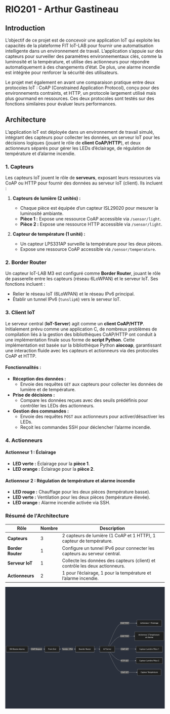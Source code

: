 # RIO201 - Arthur Gastineau

## Introduction
L’objectif de ce projet est de concevoir une application IoT qui exploite les capacités de la plateforme FIT IoT-LAB pour fournir une automatisation intelligente dans un environnement de travail. L’application s’appuie sur des capteurs pour surveiller des paramètres environnementaux clés, comme la luminosité et la température, et utilise des actionneurs pour répondre automatiquement à des changements d’état. De plus, une alarme incendie est intégrée pour renforcer la sécurité des utilisateurs.

Le projet met également en avant une comparaison pratique entre deux protocoles IoT : CoAP (Constrained Application Protocol), conçu pour des environnements contraints, et HTTP, un protocole largement utilisé mais plus gourmand en ressources. Ces deux protocoles sont testés sur des fonctions similaires pour évaluer leurs performances.

## Architecture

L’application IoT est déployée dans un environnement de travail simulé, intégrant des capteurs pour collecter les données, un serveur IoT pour les décisions logiques (jouant le rôle de **client CoAP/HTTP**), et deux actionneurs séparés pour gérer les LEDs d’éclairage, de régulation de température et d’alarme incendie.

### 1. Capteurs

Les capteurs IoT jouent le rôle de **serveurs**, exposant leurs ressources via CoAP ou HTTP pour fournir des données au serveur IoT (client). Ils incluent :

1. **Capteurs de lumière (2 unités) :**
   - Chaque pièce est équipée d’un capteur ISL29020 pour mesurer la luminosité ambiante.
   - **Pièce 1 :** Expose une ressource CoAP accessible via `/sensor/light`.
   - **Pièce 2 :** Expose une ressource HTTP accessible via `/sensor/light`.

2. **Capteur de température (1 unité) :**
   - Un capteur LPS331AP surveille la température pour les deux pièces.
   - Expose une ressource CoAP accessible via `/sensor/temperature`.

### 2. Border Router

Un capteur IoT-LAB M3 est configuré comme **Border Router**, jouant le rôle de passerelle entre les capteurs (réseau 6LoWPAN) et le serveur IoT. Ses fonctions incluent :
- Relier le réseau IoT (6LoWPAN) et le réseau IPv6 principal.
- Établir un tunnel IPv6 (`tunslip6`) vers le serveur IoT.

### 3. Client IoT

Le serveur central (**IoT-Server**) agit comme un **client CoAP/HTTP**. Initialement prévu comme une application C, de nombreux problèmes de compilation liés à la gestion des bibliothèques CoAP/HTTP ont conduit à une implémentation finale sous forme de **script Python**. Cette implémentation est basée sur la bibliothèque Python **aiocoap**, garantissant une interaction fluide avec les capteurs et actionneurs via des protocoles CoAP et HTTP.

#### Fonctionnalités :
- **Réception des données :**
  - Envoie des requêtes `GET` aux capteurs pour collecter les données de lumière et de température.
- **Prise de décisions :**
  - Compare les données reçues avec des seuils prédéfinis pour contrôler les LEDs des actionneurs.
- **Gestion des commandes :**
  - Envoie des requêtes `POST` aux actionneurs pour activer/désactiver les LEDs.
  - Reçoit les commandes SSH pour déclencher l’alarme incendie.

### 4. Actionneurs

#### **Actionneur 1 : Éclairage**
- **LED verte :** Éclairage pour la **pièce 1**.
- **LED orange :** Éclairage pour la **pièce 2**.

#### **Actionneur 2 : Régulation de température et alarme incendie**
- **LED rouge :** Chauffage pour les deux pièces (température basse).
- **LED verte :** Ventilation pour les deux pièces (température élevée).
- **LED orange :** Alarme incendie activée via SSH.

### Résumé de l'Architecture

| **Rôle**            | **Nombre** | **Description**                                                                 |
|----------------------|------------|---------------------------------------------------------------------------------|
| **Capteurs**         | 3          | 2 capteurs de lumière (1 CoAP et 1 HTTP), 1 capteur de température.             |
| **Border Router**     | 1          | Configure un tunnel IPv6 pour connecter les capteurs au serveur central.        |
| **Serveur IoT**       | 1          | Collecte les données des capteurs (client) et contrôle les deux actionneurs.    |
| **Actionneurs**       | 2          | 1 pour l’éclairage, 1 pour la température et l’alarme incendie.                 |

![Description de l'image](images/architecture.png)

